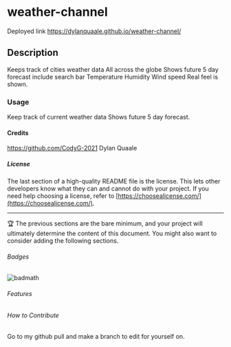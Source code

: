 # weather-channel

Deployed link
https://dylanquaale.github.io/weather-channel/



## Description
Keeps track of cities weather data
All across the globe
Shows future 5 day forecast
include search bar
Temperature
Humidity 
Wind speed
Real feel is shown.

### Usage
Keep track of current weather data
Shows future 5 day forecast. 

#### Credits
https://github.com/CodyG-2021 
Dylan Quaale

##### License

The last section of a high-quality README file is the license. This lets other developers know what they can and cannot do with your project. If you need help choosing a license, refer to [https://choosealicense.com/](https://choosealicense.com/).

---

🏆 The previous sections are the bare minimum, and your project will ultimately determine the content of this document. You might also want to consider adding the following sections.

###### Badges

![badmath](https://img.shields.io/github/languages/top/lernantino/badmath)

###### Features

###### How to Contribute

Go to my github pull and make a branch to edit for yourself on.
